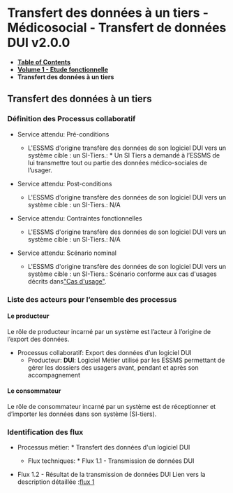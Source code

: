 # Transfert des données à un tiers - Médicosocial - Transfert de données DUI v2.0.0

* [**Table of Contents**](toc.md)
* [**Volume 1 - Etude fonctionnelle**](sfe.md)
* **Transfert des données à un tiers**

## Transfert des données à un tiers

### Définition des Processus collaboratif

* Service attendu: Pré-conditions
  * L'ESSMS d'origine transfère des données de son logiciel DUI vers un système cible : un SI-Tiers.: * Un SI Tiers a demandé à l’ESSMS de lui transmettre tout ou partie des données médico-sociales de l’usager.

* Service attendu: Post-conditions
  * L'ESSMS d'origine transfère des données de son logiciel DUI vers un système cible : un SI-Tiers.: N/A
* Service attendu: Contraintes fonctionnelles
  * L'ESSMS d'origine transfère des données de son logiciel DUI vers un système cible : un SI-Tiers.: N/A
* Service attendu: Scénario nominal
  * L'ESSMS d'origine transfère des données de son logiciel DUI vers un système cible : un SI-Tiers.: Scénario conforme aux cas d'usages décrits dans["Cas d'usage"](sfe_cas_usage.md).

### Liste des acteurs pour l’ensemble des processus

#### Le producteur

Le rôle de producteur incarné par un système est l’acteur à l’origine de l’export des données.

* Processus collaboratif: Export des données d’un logiciel DUI
  * Producteur: **DUI**: Logiciel Métier utilisé par les ESSMS permettant de gérer les dossiers des usagers avant, pendant et après son accompagnement

#### Le consommateur

Le rôle de consommateur incarné par un système est de réceptionner et d’importer les données dans son système (SI-tiers).

### Identification des flux

* Processus métier: * Transfert des données d'un logiciel DUI

  * Flux techniques: * Flux 1.1 - Transmission de données DUI
* Flux 1.2 - Résultat de la transmission de données DUI
Lien vers la description détaillée :[flux 1](description_flux_1_transmission_donnees_dui.md)

